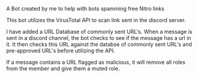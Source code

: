 A Bot created by me to help with bots spamming free Nitro links

This bot utilizes the VirusTotal API to scan link sent in the discord server.

I have added a URL Database of commonly sent URL's.
When a message is sent in a discord channel, the bot checks to see if the message has a url in it. It then checks this URL against the databse of commonly sent URL's
and pre-approved URL's before utilizing the API.

If a message contains a URL flagged as malicious, it will remove all roles from the member and give them a muted role.
